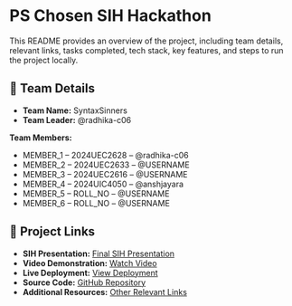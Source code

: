 # PS Chosen SIH Hackathon

This README provides an overview of the project, including team details, relevant links, tasks completed, tech stack, key features, and steps to run the project locally.

## 👥 Team Details
- **Team Name:** SyntaxSinners  
- **Team Leader:** @radhika-c06  

**Team Members:**  
- MEMBER_1 – 2024UEC2628 – @radhika-c06 
- MEMBER_2 – 2024UEC2633 – @USERNAME  
- MEMBER_3 – 2024UEC2616 – @USERNAME  
- MEMBER_4 – 2024UIC4050 – @anshjayara  
- MEMBER_5 – ROLL_NO – @USERNAME  
- MEMBER_6 – ROLL_NO – @USERNAME  

## 🔗 Project Links
- **SIH Presentation:** [Final SIH Presentation](URL_TO_PPT)  
- **Video Demonstration:** [Watch Video](UNLISTED_YOUTUBE_LINK)  
- **Live Deployment:** [View Deployment](DEPLOYED_LINK)  
- **Source Code:** [GitHub Repository](https://github.com/radhika-c06/SIH_2025_SyntaxSinners_25061)  
- **Additional Resources:** [Other Relevant Links](ANY_OTHER_RELEVANT_LINKS)  

